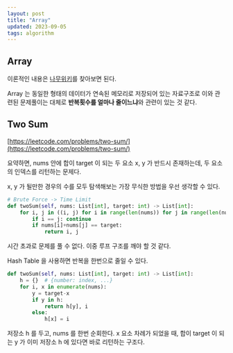 ```yaml
---
layout: post
title: "Array"
updated: 2023-09-05
tags: algorithm
---
```


## Array

이론적인 내용은 [나무위키](https://namu.wiki/w/%EB%B0%B0%EC%97%B4)를 찾아보면 된다.

Array 는 동일한 형태의 데이터가 연속된 메모리로 저장되어 있는 자료구조로 이와 관련된 문제풀이는 대체로 **반복횟수를 얼마나 줄이느냐**와 관련이 있는 것 같다.

## Two Sum

[https://leetcode.com/problems/two-sum/](https://leetcode.com/problems/two-sum/)

요약하면, nums 안에 합이 target 이 되는 두 요소 x, y 가 반드시 존재하는데, 두 요소의 인덱스를 리턴하는 문제다.

x, y 가 될만한 경우의 수를 모두 탐색해보는 가장 무식한 방법을 우선 생각할 수 있다.

```py
# Brute Force -> Time Limit
def twoSum(self, nums: List[int], target: int) -> List[int]:
    for i, j in ((i, j) for i in range(len(nums)) for j in range(len(nums))):
        if i == j: continue
        if nums[i]+nums[j] == target:
            return i, j
```

시간 초과로 문제를 풀 수 없다. 이중 루프 구조를 깨야 할 것 같다.

Hash Table 을 사용하면 반복을 한번으로 줄일 수 있다.

```py
def twoSum(self, nums: List[int], target: int) -> List[int]:
    h = {}  # {number: index, ...}
    for i, x in enumerate(nums):
        y = target-x
        if y in h:
            return h[y], i
        else:
            h[x] = i
```

저장소 h 를 두고, nums 를 한번 순회한다. x 요소 차례가 되었을 때, 합이 target 이 되는 y 가 이미 저장소 h 에 있다면 바로 리턴하는 구조다.
